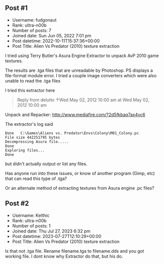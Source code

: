 ## Post #1
- Username: fudgonaut
- Rank: ultra-n00b
- Number of posts: 7
- Joined date: Sun Jun 05, 2022 7:01 pm
- Post datetime: 2022-10-11T15:37:36+00:00
- Post Title: Alien Vs Predator (2010) texture extraction

I tried using Terry Butler's Asura Engine Extractor to unpack AvP 2010 game textures.

The results are .tga files that are unreadable by Photoshop. PS displays a file-format module error. I tried a couple image converters which were also unable to read the .tga files

I tried this extractor here 

> Reply from delutto ↑Wed May 02, 2012 10:00 am at Wed May 02, 2012 10:00 am
>
> 
Unpack and Repacker:
http://www.mediafire.com/?2d5fkbaq7ax4vc6

The extractor's log said

```
Done   C:\Games\Aliens vs. Predator\Envs\Colony\M01_Colony.pc
File size 442251795 bytes
Decompressing Asura file.....
Done   
Exploring files...
Done      
```


but didn't actually output or list any files.

Has anyone run into these issues, or know of another program (Gimp, etc) that can read this type of .tga?

Or an alternate method of extracting textures from Asura engine .pc files?
## Post #2
- Username: Kelthic
- Rank: ultra-n00b
- Number of posts: 1
- Joined date: Thu Jul 27, 2023 6:32 pm
- Post datetime: 2023-07-27T12:10:29+00:00
- Post Title: Alien Vs Predator (2010) texture extraction

Is that not .tga file. Rename filename.tga to filename.dds and you got working file.
I dont know why Extractor do that, but his do.
